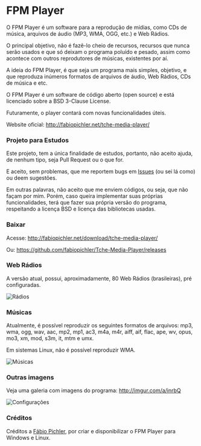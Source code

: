 # FPM Player
O FPM Player é um software para a reprodução de mídias, como CDs de música, arquivos de áudio (MP3, WMA, OGG, etc.) e Web Rádios.

O principal objetivo, não é fazê-lo cheio de recursos, recursos que nunca serão usados e que só deixam o programa poluído e pesado, assim como acontece com outros reprodutores de músicas, existentes por aí.

A ideia do FPM Player, é que seja um programa mais simples, objetivo, e que reproduza inúmeros formatos de arquivos de áudio, Web Rádios, CDs de música e etc.

O FPM Player é um software de código aberto (open source) e está licenciado sobre a BSD 3-Clause License.

Futuramente, o player contará com novas funcionalidades úteis.

Website oficial: http://fabiopichler.net/tche-media-player/


### Projeto para Estudos
Este projeto, tem a única finalidade de estudos, portanto, não aceito ajuda, de nenhum tipo, seja Pull Request ou o que for.

E aceito, sem problemas, que me reportem bugs em [Issues](https://github.com/fabiopichler/Tche-Media-Player/issues) (ou sei lá como) ou deem sugestões.

Em outras palavras, não aceito que me enviem códigos, ou seja, que não façam por mim. Porém, caso queira implementar suas próprias funcionalidades, terá que fazer sua própria versão do programa, respeitando a licença BSD e licença das bibliotecas usadas.


### Baixar
Acesse: http://fabiopichler.net/download/tche-media-player/

Ou: https://github.com/fabiopichler/Tche-Media-Player/releases


### Web Rádios
A versão atual, possui, aproximadamente, 80 Web Rádios (brasileiras), pré configuradas.

![Rádios](https://i.imgur.com/GqMjWI6.png)


### Músicas
Atualmente, é possível reproduzir os seguintes formatos de arquivos: mp3, wma, ogg, wav, aac, mp2, mp1, ac3, m4a, m4r, aiff, aif, flac, ape, wv, opus, mo3, xm, mod, s3m, it, mtm e umx.

Em sistemas Linux, não é possível reproduzir WMA.

![Músicas](https://i.imgur.com/cwCFeH1.png)


### Outras imagens
Veja uma galeria com imagens do programa: http://imgur.com/a/inrbQ

![Configurações](http://i.imgur.com/lGh81Eb.png)


### Créditos
Créditos a [Fábio Pichler](http://fabiopichler.net), por criar e disponibilizar o FPM Player para Windows e Linux.